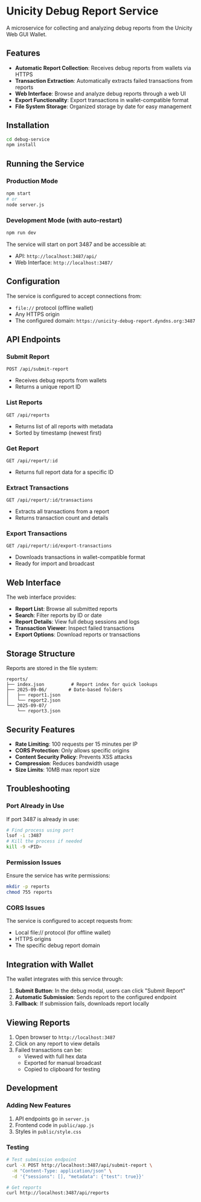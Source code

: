 # Unicity Debug Report Service

A microservice for collecting and analyzing debug reports from the Unicity Web GUI Wallet.

## Features

- **Automatic Report Collection**: Receives debug reports from wallets via HTTPS
- **Transaction Extraction**: Automatically extracts failed transactions from reports
- **Web Interface**: Browse and analyze debug reports through a web UI
- **Export Functionality**: Export transactions in wallet-compatible format
- **File System Storage**: Organized storage by date for easy management

## Installation

```bash
cd debug-service
npm install
```

## Running the Service

### Production Mode
```bash
npm start
# or
node server.js
```

### Development Mode (with auto-restart)
```bash
npm run dev
```

The service will start on port 3487 and be accessible at:
- API: `http://localhost:3487/api/`
- Web Interface: `http://localhost:3487/`

## Configuration

The service is configured to accept connections from:
- `file://` protocol (offline wallet)
- Any HTTPS origin
- The configured domain: `https://unicity-debug-report.dyndns.org:3487`

## API Endpoints

### Submit Report
`POST /api/submit-report`
- Receives debug reports from wallets
- Returns a unique report ID

### List Reports
`GET /api/reports`
- Returns list of all reports with metadata
- Sorted by timestamp (newest first)

### Get Report
`GET /api/report/:id`
- Returns full report data for a specific ID

### Extract Transactions
`GET /api/report/:id/transactions`
- Extracts all transactions from a report
- Returns transaction count and details

### Export Transactions
`GET /api/report/:id/export-transactions`
- Downloads transactions in wallet-compatible format
- Ready for import and broadcast

## Web Interface

The web interface provides:
- **Report List**: Browse all submitted reports
- **Search**: Filter reports by ID or date
- **Report Details**: View full debug sessions and logs
- **Transaction Viewer**: Inspect failed transactions
- **Export Options**: Download reports or transactions

## Storage Structure

Reports are stored in the file system:
```
reports/
├── index.json          # Report index for quick lookups
├── 2025-09-06/        # Date-based folders
│   ├── report1.json
│   └── report2.json
└── 2025-09-07/
    └── report3.json
```

## Security Features

- **Rate Limiting**: 100 requests per 15 minutes per IP
- **CORS Protection**: Only allows specific origins
- **Content Security Policy**: Prevents XSS attacks
- **Compression**: Reduces bandwidth usage
- **Size Limits**: 10MB max report size

## Troubleshooting

### Port Already in Use
If port 3487 is already in use:
```bash
# Find process using port
lsof -i :3487
# Kill the process if needed
kill -9 <PID>
```

### Permission Issues
Ensure the service has write permissions:
```bash
mkdir -p reports
chmod 755 reports
```

### CORS Issues
The service is configured to accept requests from:
- Local file:// protocol (for offline wallet)
- HTTPS origins
- The specific debug report domain

## Integration with Wallet

The wallet integrates with this service through:
1. **Submit Button**: In the debug modal, users can click "Submit Report"
2. **Automatic Submission**: Sends report to the configured endpoint
3. **Fallback**: If submission fails, downloads report locally

## Viewing Reports

1. Open browser to `http://localhost:3487`
2. Click on any report to view details
3. Failed transactions can be:
   - Viewed with full hex data
   - Exported for manual broadcast
   - Copied to clipboard for testing

## Development

### Adding New Features
1. API endpoints go in `server.js`
2. Frontend code in `public/app.js`
3. Styles in `public/style.css`

### Testing
```bash
# Test submission endpoint
curl -X POST http://localhost:3487/api/submit-report \
  -H "Content-Type: application/json" \
  -d '{"sessions": [], "metadata": {"test": true}}'

# Get reports
curl http://localhost:3487/api/reports
```